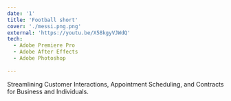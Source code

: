 ```yaml
---
date: '1'
title: 'Football short'
cover: './messi.png.png'
external: 'https://youtu.be/X58kgyVJWdQ'
tech:
  - Adobe Premiere Pro
  - Adobe After Effects
  - Adobe Photoshop
  
---
```


Streamlining Customer Interactions, Appointment Scheduling, and Contracts for Business and Individuals.
